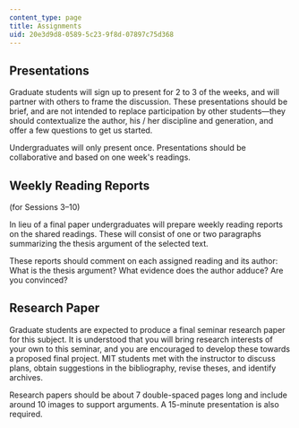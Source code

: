 ```yaml
---
content_type: page
title: Assignments
uid: 20e3d9d8-0589-5c23-9f8d-07897c75d368
---
```


Presentations
-------------

Graduate students will sign up to present for 2 to 3 of the weeks, and will partner with others to frame the discussion. These presentations should be brief, and are not intended to replace participation by other students—they should contextualize the author, his / her discipline and generation, and offer a few questions to get us started.

Undergraduates will only present once. Presentations should be collaborative and based on one week's readings.

Weekly Reading Reports
----------------------

(for Sessions 3–10)

In lieu of a final paper undergraduates will prepare weekly reading reports on the shared readings. These will consist of one or two paragraphs summarizing the thesis argument of the selected text.

These reports should comment on each assigned reading and its author: What is the thesis argument? What evidence does the author adduce? Are you convinced?

Research Paper
--------------

Graduate students are expected to produce a final seminar research paper for this subject. It is understood that you will bring research interests of your own to this seminar, and you are encouraged to develop these towards a proposed final project. MIT students met with the instructor to discuss plans, obtain suggestions in the bibliography, revise theses, and identify archives.

Research papers should be about 7 double-spaced pages long and include around 10 images to support arguments. A 15-minute presentation is also required.